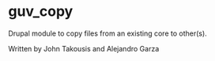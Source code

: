 # guv_copy

Drupal module to copy files from an existing core to other(s).

Written by John Takousis and Alejandro Garza


